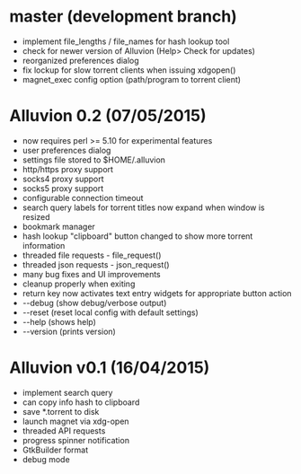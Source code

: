 # master (development branch)

* implement file_lengths / file_names for hash lookup tool
* check for newer version of Alluvion (Help> Check for updates)
* reorganized preferences dialog
* fix lockup for slow torrent clients when issuing xdgopen()
* magnet_exec config option (path/program to torrent client)

# Alluvion 0.2 (07/05/2015)

* now requires perl >= 5.10 for experimental features
* user preferences dialog
* settings file stored to $HOME/.alluvion
* http/https proxy support
* socks4 proxy support
* socks5 proxy support
* configurable connection timeout
* search query labels for torrent titles now expand when window is resized
* bookmark manager
* hash lookup "clipboard" button changed to show more torrent information
* threaded file requests - file_request()
* threaded json requests - json_request()
* many bug fixes and UI improvements
* cleanup properly when exiting
* return key now activates text entry widgets for appropriate button action
* --debug (show debug/verbose output)
* --reset (reset local config with default settings)
* --help (shows help)
* --version (prints version)


# Alluvion v0.1 (16/04/2015)

* implement search query
* can copy info hash to clipboard
* save *.torrent to disk
* launch magnet via xdg-open
* threaded API requests
* progress spinner notification
* GtkBuilder format
* debug mode
